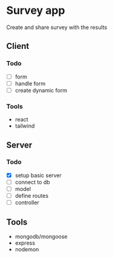 # Survey app

Create and share survey with the results

## Client

### Todo

- [ ] form
- [ ] handle form
- [ ] create dynamic form

### Tools

- react
- tailwind

## Server

### Todo

- [x] setup basic server
- [ ] connect to db
- [ ] model
- [ ] define routes
- [ ] controller

## Tools

- mongodb/mongoose
- express
- nodemon
